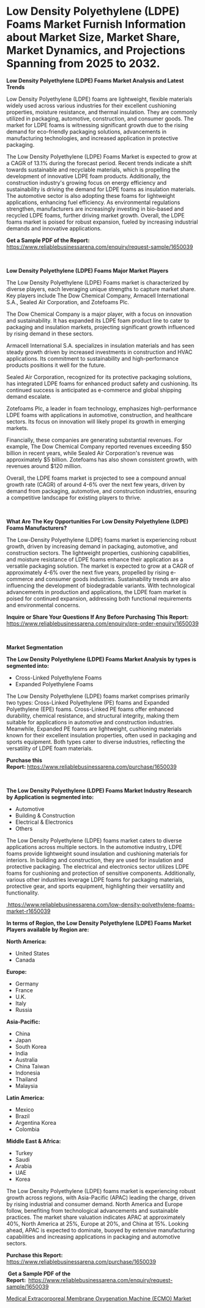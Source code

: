 <p><h1>Low Density Polyethylene (LDPE) Foams Market Furnish Information about Market Size, Market Share, Market Dynamics, and Projections Spanning from 2025 to 2032.</h1></p><p><strong>Low Density Polyethylene (LDPE) Foams Market Analysis and Latest Trends</strong></p>
<p><p>Low Density Polyethylene (LDPE) foams are lightweight, flexible materials widely used across various industries for their excellent cushioning properties, moisture resistance, and thermal insulation. They are commonly utilized in packaging, automotive, construction, and consumer goods. The market for LDPE foams is witnessing significant growth due to the rising demand for eco-friendly packaging solutions, advancements in manufacturing technologies, and increased application in protective packaging.</p><p>The Low Density Polyethylene (LDPE) Foams Market is expected to grow at a CAGR of 13.1% during the forecast period. Recent trends indicate a shift towards sustainable and recyclable materials, which is propelling the development of innovative LDPE foam products. Additionally, the construction industry's growing focus on energy efficiency and sustainability is driving the demand for LDPE foams as insulation materials. The automotive sector is also adopting these foams for lightweight applications, enhancing fuel efficiency. As environmental regulations strengthen, manufacturers are increasingly investing in bio-based and recycled LDPE foams, further driving market growth. Overall, the LDPE foams market is poised for robust expansion, fueled by increasing industrial demands and innovative applications.</p></p>
<p><strong>Get a Sample PDF of the Report:&nbsp;</strong> <a href="https://www.reliablebusinessarena.com/enquiry/request-sample/1650039?utm_campaign=3091&utm_medium=2&utm_source=Github&utm_content=ia&utm_term=23032025&utm_id=low-density-polyethylene-ldpe-foams">https://www.reliablebusinessarena.com/enquiry/request-sample/1650039</a></p>
<p>&nbsp;</p>
<p><strong>Low Density Polyethylene (LDPE) Foams Major Market Players</strong></p>
<p><p>The Low Density Polyethylene (LDPE) Foams market is characterized by diverse players, each leveraging unique strengths to capture market share. Key players include The Dow Chemical Company, Armacell International S.A., Sealed Air Corporation, and Zotefoams Plc. </p><p>The Dow Chemical Company is a major player, with a focus on innovation and sustainability. It has expanded its LDPE foam product line to cater to packaging and insulation markets, projecting significant growth influenced by rising demand in these sectors.</p><p>Armacell International S.A. specializes in insulation materials and has seen steady growth driven by increased investments in construction and HVAC applications. Its commitment to sustainability and high-performance products positions it well for the future.</p><p>Sealed Air Corporation, recognized for its protective packaging solutions, has integrated LDPE foams for enhanced product safety and cushioning. Its continued success is anticipated as e-commerce and global shipping demand escalate.</p><p>Zotefoams Plc, a leader in foam technology, emphasizes high-performance LDPE foams with applications in automotive, construction, and healthcare sectors. Its focus on innovation will likely propel its growth in emerging markets.</p><p>Financially, these companies are generating substantial revenues. For example, The Dow Chemical Company reported revenues exceeding $50 billion in recent years, while Sealed Air Corporation's revenue was approximately $5 billion. Zotefoams has also shown consistent growth, with revenues around $120 million.</p><p>Overall, the LDPE foams market is projected to see a compound annual growth rate (CAGR) of around 4-6% over the next few years, driven by demand from packaging, automotive, and construction industries, ensuring a competitive landscape for existing players to thrive.</p></p>
<p>&nbsp;</p>
<p><strong>What Are The Key Opportunities For Low Density Polyethylene (LDPE) Foams Manufacturers?</strong></p>
<p><p>The Low-Density Polyethylene (LDPE) foams market is experiencing robust growth, driven by increasing demand in packaging, automotive, and construction sectors. The lightweight properties, cushioning capabilities, and moisture resistance of LDPE foams enhance their application as a versatile packaging solution. The market is expected to grow at a CAGR of approximately 4-6% over the next five years, propelled by rising e-commerce and consumer goods industries. Sustainability trends are also influencing the development of biodegradable variants. With technological advancements in production and applications, the LDPE foam market is poised for continued expansion, addressing both functional requirements and environmental concerns.</p></p>
<p><strong>Inquire or Share Your Questions If Any Before Purchasing This Report:</strong> <a href="https://www.reliablebusinessarena.com/enquiry/pre-order-enquiry/1650039?utm_campaign=3091&utm_medium=2&utm_source=Github&utm_content=ia&utm_term=23032025&utm_id=low-density-polyethylene-ldpe-foams">https://www.reliablebusinessarena.com/enquiry/pre-order-enquiry/1650039</a></p>
<p>&nbsp;</p>
<p><strong>Market Segmentation</strong></p>
<p><strong>The Low Density Polyethylene (LDPE) Foams Market Analysis by types is segmented into:</strong></p>
<p><ul><li>Cross-Linked Polyethylene Foams</li><li>Expanded Polyethylene Foams</li></ul></p>
<p><p>The Low Density Polyethylene (LDPE) foams market comprises primarily two types: Cross-Linked Polyethylene (PE) foams and Expanded Polyethylene (EPE) foams. Cross-Linked PE foams offer enhanced durability, chemical resistance, and structural integrity, making them suitable for applications in automotive and construction industries. Meanwhile, Expanded PE foams are lightweight, cushioning materials known for their excellent insulation properties, often used in packaging and sports equipment. Both types cater to diverse industries, reflecting the versatility of LDPE foam materials.</p></p>
<p><strong>Purchase this Report:&nbsp;</strong><a href="https://www.reliablebusinessarena.com/purchase/1650039?utm_campaign=3091&utm_medium=2&utm_source=Github&utm_content=ia&utm_term=23032025&utm_id=low-density-polyethylene-ldpe-foams">https://www.reliablebusinessarena.com/purchase/1650039</a></p>
<p>&nbsp;</p>
<p><strong>The Low Density Polyethylene (LDPE) Foams Market Industry Research by Application is segmented into:</strong></p>
<p><ul><li>Automotive</li><li>Building & Construction</li><li>Electrical & Electronics</li><li>Others</li></ul></p>
<p><p>The Low Density Polyethylene (LDPE) foams market caters to diverse applications across multiple sectors. In the automotive industry, LDPE foams provide lightweight sound insulation and cushioning materials for interiors. In building and construction, they are used for insulation and protective packaging. The electrical and electronics sector utilizes LDPE foams for cushioning and protection of sensitive components. Additionally, various other industries leverage LDPE foams for packaging materials, protective gear, and sports equipment, highlighting their versatility and functionality.</p></p>
<p><a href="https://www.reliablebusinessarena.com/low-density-polyethylene-foams-market-r1650039?utm_campaign=3091&utm_medium=2&utm_source=Github&utm_content=ia&utm_term=23032025&utm_id=low-density-polyethylene-ldpe-foams">&nbsp;https://www.reliablebusinessarena.com/low-density-polyethylene-foams-market-r1650039</a></p>
<p><strong>In terms of Region, the Low Density Polyethylene (LDPE) Foams Market Players available by Region are:</strong></p>
<p>
    <p> <strong> North America: </strong>
        <ul>
            <li>United States</li>
            <li>Canada</li>
        </ul>
        </p> 
    <p> <strong> Europe: </strong>
        <ul>
            <li>Germany</li>
            <li>France</li>
            <li>U.K.</li>
            <li>Italy</li>
            <li>Russia</li>
        </ul>
        </p> 
    <p> <strong> Asia-Pacific: </strong>
        <ul>
            <li>China</li>
            <li>Japan</li>
            <li>South Korea</li>
            <li>India</li>
            <li>Australia</li>
            <li>China Taiwan</li>
            <li>Indonesia</li>
            <li>Thailand</li>
            <li>Malaysia</li>
        </ul>
        </p> 
    <p> <strong> Latin America: </strong>
        <ul>
            <li>Mexico</li>
            <li>Brazil</li>
            <li>Argentina Korea</li>
            <li>Colombia</li>
        </ul>
        </p> 
    <p> <strong> Middle East & Africa: </strong>
        <ul>
            <li>Turkey</li>
            <li>Saudi</li>
            <li>Arabia</li>
            <li>UAE</li>
            <li>Korea</li>
        </ul>
    </p>
    </p>
<p><p>The Low Density Polyethylene (LDPE) foams market is experiencing robust growth across regions, with Asia-Pacific (APAC) leading the charge, driven by rising industrial and consumer demand. North America and Europe follow, benefiting from technological advancements and sustainable practices. The market share valuation indicates APAC at approximately 40%, North America at 25%, Europe at 20%, and China at 15%. Looking ahead, APAC is expected to dominate, buoyed by extensive manufacturing capabilities and increasing applications in packaging and automotive sectors.</p></p>
<p><strong>Purchase this Report: </strong><a href="https://www.reliablebusinessarena.com/purchase/1650039?utm_campaign=3091&utm_medium=2&utm_source=Github&utm_content=ia&utm_term=23032025&utm_id=low-density-polyethylene-ldpe-foams">https://www.reliablebusinessarena.com/purchase/1650039</a></p>
<p>&nbsp;<strong>Get a Sample PDF of the Report:&nbsp;&nbsp;</strong><a href="https://www.reliablebusinessarena.com/enquiry/request-sample/1650039?utm_campaign=3091&utm_medium=2&utm_source=Github&utm_content=ia&utm_term=23032025&utm_id=low-density-polyethylene-ldpe-foams">https://www.reliablebusinessarena.com/enquiry/request-sample/1650039</a></p>
<p><strong></strong></p>
<p><p><a href="https://github.com/nacrehuipie/Market-Research-Report-List-1/blob/main/medical-extracorporeal-membrane-oxygenation-machine-ecmo-market.md?utm_campaign=3091&utm_medium=2&utm_source=Github&utm_content=ia&utm_term=23032025&utm_id=low-density-polyethylene-ldpe-foams">Medical Extracorporeal Membrane Oxygenation Machine (ECMO) Market</a></p></p>